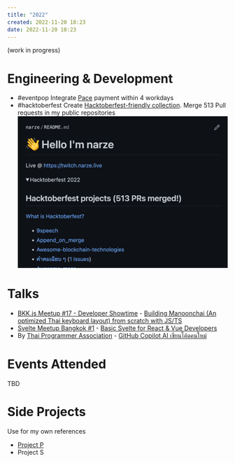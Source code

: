 ```yaml
---
title: "2022"
created: 2022-11-20 18:23
date: 2022-11-20 18:23
---
```


(work in progress)

# Engineering & Development
- #eventpop Integrate [Pace](https://pacenow.co) payment within 4 workdays
- #hacktoberfest Create [Hacktoberfest-friendly collection](https://hacktober.narze.live/). Merge 513 Pull requests in my public repositories ![](Brag/attachments/Hacktoberfest%202022%20-%20513%20PRs.png)
# Talks
- [BKK.js Meetup #17 - Developer Showtime](https://creatorsgarten.org/wiki/Hacks/bkkjs17) - [Building Manoonchai (An optimized Thai keyboard layout) from scratch with JS/TS](https://www.youtube.com/watch?v=ltIvGLzMwzo) 
- [Svelte Meetup Bangkok #1](https://creatorsgarten.org/wiki/Hacks/svelte1) - [Basic Svelte for React & Vue Developers](https://www.youtube.com/watch?v=kS-LvjiZzUE)
- <Coder /> By [Thai Programmer Association](https://www.thaiprogrammer.org) - [GitHub Copilot AI เขียนโค้ดคนใหม่](https://www.facebook.com/ThaiProgrammerSociety/videos/856522672025159)
# Events Attended
TBD
# Side Projects
Use for my own references
- [Project P](Brag/private/Project%20P.md)
- Project S